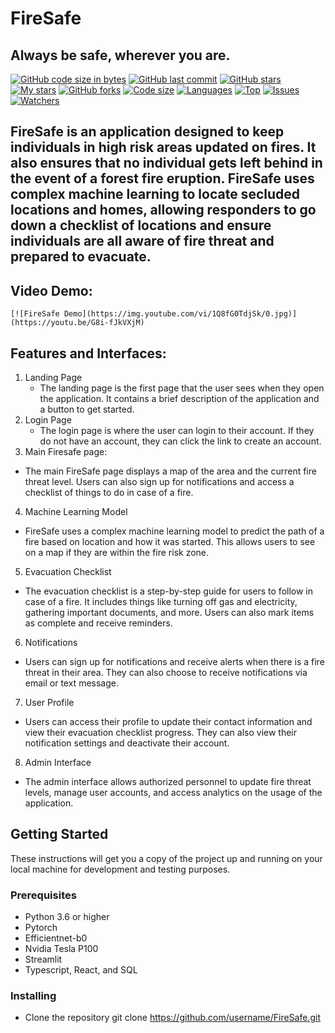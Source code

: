 # FireSafe

## Always be safe, wherever you are.

<!-- [![GitHub license](https://img.shields.io/github/license/andyjianzhou/FireSafe?style=for-the-badge&logo=github)]( -->

[![GitHub code size in bytes](https://img.shields.io/github/languages/code-size/andyjianzhou/FireSafe?logo=github&style=for-the-badge)](https://github.com/andyjianzhou/) 
[![GitHub last commit](https://img.shields.io/github/last-commit/andyjianzhou/FireSafe?style=for-the-badge&logo=git)](https://github.com/andyjianzhou/) 
[![GitHub stars](https://img.shields.io/github/stars/andyjianzhou/FireSafe?style=for-the-badge)](https://github.com/andyjianzhou/FireSafe/stargazers) 
[![My stars](https://img.shields.io/github/stars/andyjianzhou?affiliations=OWNER%2CCOLLABORATOR&style=for-the-badge&label=My%20stars)](https://github.com/andyjianzhou/FireSafe/stargazers) 
[![GitHub forks](https://img.shields.io/github/forks/andyjianzhou/FireSafe?style=for-the-badge&logo=git)](https://github.com/andyjianzhou/FireSafe/network)
[![Code size](https://img.shields.io/github/languages/code-size/andyjianzhou/FireSafe?style=for-the-badge)](https://github.com/andyjianzhou/FireSafe)
[![Languages](https://img.shields.io/github/languages/count/andyjianzhou/FireSafe?style=for-the-badge)](https://github.com/andyjianzhou/FireSafe)
[![Top](https://img.shields.io/github/languages/top/andyjianzhou/FireSafe?style=for-the-badge&label=Top%20Languages)](https://github.com/andyjianzhou/FireSafe)
[![Issues](https://img.shields.io/github/issues/andyjianzhou/FireSafe?style=for-the-badge&label=Issues)](https://github.com/andyjianzhou/FireSafe)
[![Watchers](	https://img.shields.io/github/watchers/andyjianzhou/FireSafe?label=Watch&style=for-the-badge)](https://github.com/andyjianzhou/FireSafe/) 

## FireSafe is an application designed to keep individuals in high risk areas updated on fires. It also ensures that no individual gets left behind in the event of a forest fire eruption. FireSafe uses complex machine learning to locate secluded locations and homes, allowing responders to go down a checklist of locations and ensure individuals are all aware of fire threat and prepared to evacuate.

## Video Demo:
    [![FireSafe Demo](https://img.youtube.com/vi/1Q8fG0TdjSk/0.jpg)](https://youtu.be/G8i-fJkVXjM)

## Features and Interfaces:
1. Landing Page
    - The landing page is the first page that the user sees when they open the application. It contains a brief description of the application and a button to get started.
    <!-- Insert image here later of a screenshot -->
2. Login Page
    - The login page is where the user can login to their account. If they do not have an account, they can click the link to create an account.
    <!-- Insert image here later of a screenshot -->
3. Main Firesafe page:
- The main FireSafe page displays a map of the area and the current fire threat level. Users can also sign up for notifications and access a checklist of things to do in case of a fire.
<!-- Insert image here later of a screenshot -->
4. Machine Learning Model
- FireSafe uses a complex machine learning model to predict the path of a fire based on location and how it was started. This allows users to see on a map if they are within the fire risk zone.
<!-- Insert image here later of a screenshot -->
5. Evacuation Checklist
- The evacuation checklist is a step-by-step guide for users to follow in case of a fire. It includes things like turning off gas and electricity, gathering important documents, and more. Users can also mark items as complete and receive reminders.
<!-- Insert image here later of a screenshot -->
6. Notifications
- Users can sign up for notifications and receive alerts when there is a fire threat in their area. They can also choose to receive notifications via email or text message.
<!-- Insert image here later of a screenshot -->
7. User Profile
- Users can access their profile to update their contact information and view their evacuation checklist progress. They can also view their notification settings and deactivate their account.
<!-- Insert image here later of a screenshot -->
8. Admin Interface
- The admin interface allows authorized personnel to update fire threat levels, manage user accounts, and access analytics on the usage of the application.
<!-- Insert image here later of a screenshot -->

## Getting Started

These instructions will get you a copy of the project up and running on your local machine for development and testing purposes. 


### Prerequisites

- Python 3.6 or higher
- Pytorch
- Efficientnet-b0
- Nvidia Tesla P100
- Streamlit
- Typescript, React, and SQL



### Installing

- Clone the repository
git clone https://github.com/username/FireSafe.git
